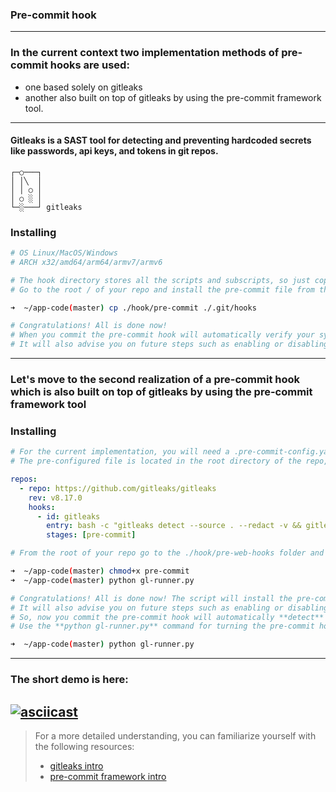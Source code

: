 ### Pre-commit hook
---
### In the current context two implementation methods of pre-commit hooks are used: 
- one based solely on gitleaks
- another also built on top of gitleaks by using the pre-commit framework tool.
---
#### Gitleaks is a SAST tool for **detecting** and **preventing** hardcoded secrets like passwords, api keys, and tokens in git repos. 

```
┌─○───┐
│ │╲  │
│ │ ○ │
│ ○ ░ │
└─░───┘ gitleaks
```
### Installing
```bash
# OS Linux/MacOS/Windows
# ARCH x32/amd64/arm64/armv7/armv6

# The hook directory stores all the scripts and subscripts, so just copy it to your repo
# Go to the root / of your repo and install the pre-commit file from the hook directory to the directory containing your hooks - by default it's .git/hooks

➜  ~/app-code(master) cp ./hook/pre-commit ./.git/hooks

# Congratulations! All is done now!
# When you commit the pre-commit hook will automatically verify your system (OS and ARCH), install gitleaks package if it's not already installed, run it, and **detect** hardcoded secrets in your staging area and the repo by **preventing** you from the **faulty** commit   
# It will also advise you on future steps such as enabling or disabling the hook if required
```
---
### Let's move to the second realization of a pre-commit hook which is also built on top of gitleaks by using the pre-commit framework tool

### Installing
```bash
# For the current implementation, you will need a .pre-commit-config.yaml file that will configure your hook
# The pre-configured file is located in the root directory of the repo, so just copy and paste it into your root / :
```
```yaml
repos:
  - repo: https://github.com/gitleaks/gitleaks
    rev: v8.17.0
    hooks:
      - id: gitleaks
        entry: bash -c "gitleaks detect --source . --redact -v && gitleaks protect --staged" 
        stages: [pre-commit]
```
```bash
# From the root of your repo go to the ./hook/pre-web-hooks folder and run the following commands:

➜  ~/app-code(master) chmod+x pre-commit
➜  ~/app-code(master) python gl-runner.py

# Congratulations! All is done now! The script will install the pre-commit framework and all necessary dependencies
# It will also advise you on future steps such as enabling or disabling the hook if required 
# So, now you commit the pre-commit hook will automatically **detect** hardcoded secrets in your staging area and the repo by **preventing** you from the **faulty** commit
# Use the **python gl-runner.py** command for turning the pre-commit hook on/off or use advised internal **git config** commands suggested by gl-runner for this:

➜  ~/app-code(master) python gl-runner.py

```
---
### The short demo is here:
[![asciicast](https://asciinema.org/a/596014.svg)](https://asciinema.org/a/596014)
---

> For a more detailed understanding, you can familiarize yourself with the following resources:<br>
> - [gitleaks intro](https://github.com/gitleaks/gitleaks/tree/master) <br>
> - [pre-commit framework intro](https://pre-commit.com/#intro)


